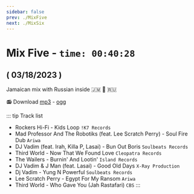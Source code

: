 ```yaml
---
sidebar: false
prev: ./MixFive
next: ./MixSix
---
```


# Mix Five - `time: 00:40:28`
## ( 03/18/2023 )

Jamaican mix with Russian inside 🇯🇲 🌿 🇷🇺

<my-live-archives url="https://live.rouquin.me/archives/MixFive.mp4" urltrack="../vtt/MixFive.vtt" datenamemix="03/18/2023 :: Mix Five"></my-live-archives>

📻 Download [mp3](https://live.rouquin.me/archives/MixFive.mp3) - [ogg](https://live.rouquin.me/archives/MixFive.ogg)

::: tip Track list

- Rockers Hi-Fi - Kids Loop `!K7 Records`
- Mad Professor And The Robotiks (feat. Lee Scratch Perry) - Soul Fire Dub `Ariwa`
- DJ Vadim (feat. Irah, Killa P, Lasai) - Bun Out Boris `Soulbeats Records`
- Third World - Now That We Found Love `Cleopatra Records`
- The Wailers - Burnin' And Lootin' `Island Records`
- DJ Vadim & J Man (feat. Lasai) - Good Old Days `X-Ray Production`
- Dj Vadim - Yung N Powerful `Soulbeats Records`
- Lee Scratch Perry - Egypt For My Ransom `Ariwa`
- Third World - Who Gave You (Jah Rastafari) `CBS`
:::